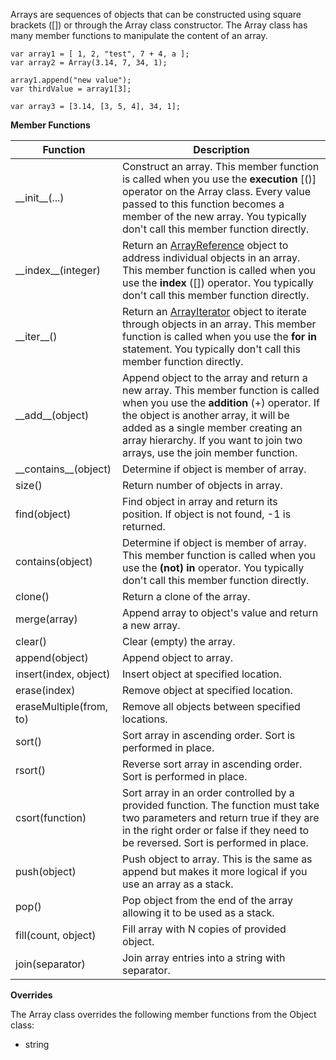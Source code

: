 Arrays are sequences of objects that can be constructed using square
brackets ([]) or through the Array class constructor. The Array class has
many member functions to manipulate the content of an array.

    var array1 = [ 1, 2, "test", 7 + 4, a ];
    var array2 = Array(3.14, 7, 34, 1);

	array1.append("new value");
	var thirdValue = array1[3];

	var array3 = [3.14, [3, 5, 4], 34, 1];

**Member Functions**

| Function | Description |
| ------ | ----------- |
| \_\_init__(...) | Construct an array. This member function is called when you use the **execution** [()] operator on the Array class. Every value passed to this function becomes a member of the new array. You typically don't call this member function directly. |
| \_\_index__(integer) | Return an [ArrayReference](ArrayReference.md) object to address individual objects in an array. This member function is called when you use the **index** ([]) operator. You typically don't call this member function directly. |
| \_\_iter__() | Return an [ArrayIterator](ArrayIterator.md) object to iterate through objects in an array. This member function is called when you use the **for in** statement. You typically don't call this member function directly. |
| \_\_add__(object) | Append object to the array and return a new array. This member function is called when you use the **addition** (+) operator. If the object is another array, it will be added as a single member creating an array hierarchy. If you want to join two arrays, use the join member function. |
| \_\_contains__(object) | Determine if object is member of array. |
| size() | Return number of objects in array. |
| find(object) | Find object in array and return its position. If object is not found, -1 is returned. |
| contains(object) | Determine if object is member of array. This member function is called when you use the **(not) in** operator. You typically don't call this member function directly. |
| clone() | Return a clone of the array. |
| merge(array) | Append array to object's value and return a new array. |
| clear() | Clear (empty) the array. |
| append(object) | Append object to array. |
| insert(index, object) | Insert object at specified location. |
| erase(index) | Remove object at specified location. |
| eraseMultiple(from, to) | Remove all objects between specified locations. |
| sort() | Sort array in ascending order. Sort is performed in place. |
| rsort() | Reverse sort array in ascending order. Sort is performed in place. |
| csort(function) | Sort array in an order controlled by a provided function. The function must take two parameters and return true if they are in the right order or false if they need to be reversed. Sort is performed in place. |
| push(object) | Push object to array. This is the same as append but makes it more logical if you use an array as a stack. |
| pop() | Pop object from the end of the array allowing it to be used as a stack. |
| fill(count, object) |  Fill array with N copies of provided object. |
| join(separator) |  Join array entries into a string with separator. |

**Overrides**

The Array class overrides the following member functions from the Object class:

* string
